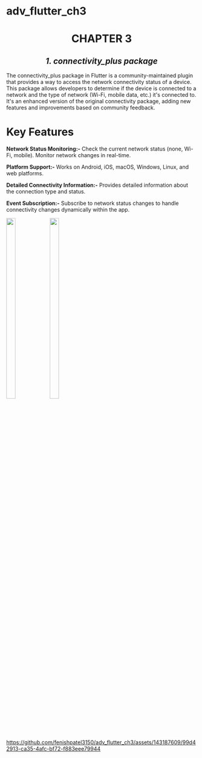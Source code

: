 # adv_flutter_ch3

  <h1 align="center"> CHAPTER 3 </h1>
<h2 align = "center"> <i> 1. connectivity_plus package </i> </h2>

The connectivity_plus package in Flutter is a community-maintained plugin that provides a way to access the network connectivity status of a device. This package allows developers to determine if the device is connected to a network and the type of network (Wi-Fi, mobile data, etc.) it's connected to. It's an enhanced version of the original connectivity package, adding new features and improvements based on community feedback.

<h1><b>Key Features</b></h1>

<b>Network Status Monitoring:-</b>
Check the current network status (none, Wi-Fi, mobile).
Monitor network changes in real-time.

<b> Platform Support:-</b>
Works on Android, iOS, macOS, Windows, Linux, and web platforms.

<b> Detailed Connectivity Information:-</b>
Provides detailed information about the connection type and status.

<b> Event Subscription:-</b>
Subscribe to network status changes to handle connectivity changes dynamically within the app.

<img src = "https://github.com/fenishpatel3150/adv_flutter_ch3/assets/143187609/dc79e86f-0a5f-46b5-83e1-e3df2fd9b9f4" width=22% height=35%>
<img src = "https://github.com/fenishpatel3150/adv_flutter_ch3/assets/143187609/8d9a19b9-744a-4504-bf37-8854dcea850f" width=22% height=35%>

https://github.com/fenishpatel3150/adv_flutter_ch3/assets/143187609/99d42913-ca35-4afc-bf72-f883eee79944

